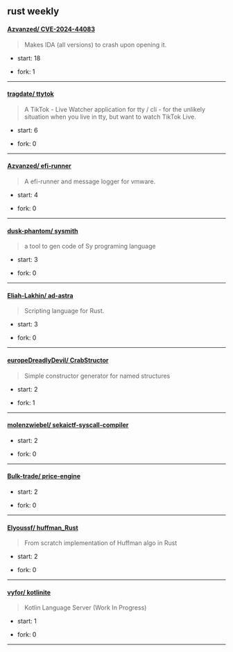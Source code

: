 ## rust weekly

#### [Azvanzed/ CVE-2024-44083](https://github.com/Azvanzed/CVE-2024-44083)
>  Makes IDA (all versions) to crash upon opening it. 
+ start: 18
+ fork: 1
---
#### [tragdate/ ttytok](https://github.com/tragdate/ttytok)
>  A TikTok - Live Watcher application for tty / cli - for the unlikely situation when you live in tty, but want to watch TikTok Live.
+ start: 6
+ fork: 0
---
#### [Azvanzed/ efi-runner](https://github.com/Azvanzed/efi-runner)
>  A efi-runner and message logger for vmware.
+ start: 4
+ fork: 0
---
#### [dusk-phantom/ sysmith](https://github.com/dusk-phantom/sysmith)
>  a tool to gen code of Sy  programing language
+ start: 3
+ fork: 0
---
#### [Eliah-Lakhin/ ad-astra](https://github.com/Eliah-Lakhin/ad-astra)
>  Scripting language for Rust.
+ start: 3
+ fork: 0
---
#### [europeDreadlyDevil/ CrabStructor](https://github.com/europeDreadlyDevil/CrabStructor)
>  Simple constructor generator for named structures
+ start: 2
+ fork: 1
---
#### [molenzwiebel/ sekaictf-syscall-compiler](https://github.com/molenzwiebel/sekaictf-syscall-compiler)
>  
+ start: 2
+ fork: 0
---
#### [Bulk-trade/ price-engine](https://github.com/Bulk-trade/price-engine)
>  
+ start: 2
+ fork: 0
---
#### [Elyoussf/ huffman_Rust](https://github.com/Elyoussf/huffman_Rust)
>  From scratch implementation of Huffman algo in Rust
+ start: 2
+ fork: 0
---
#### [vyfor/ kotlinite](https://github.com/vyfor/kotlinite)
>  Kotlin Language Server (Work In Progress)
+ start: 1
+ fork: 0
---